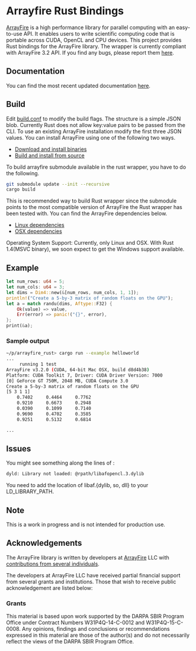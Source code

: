 # Arrayfire Rust Bindings

[ArrayFire](https://github.com/arrayfire/arrayfire) is a high performance library for parallel computing with an easy-to-use API. It enables users to write scientific computing code that is portable across CUDA, OpenCL and CPU devices. This project provides Rust bindings for the ArrayFire library. The wrapper is currently compliant with ArrayFire 3.2 API.  If you find any bugs, please report them [here](https://github.com/arrayfire/arrayfire-rust/issues).

## Documentation

You can find the most recent updated documentation [here](http://arrayfire.github.io/arrayfire-rust/arrayfire/index.html).

## Build

Edit [build.conf](build.conf) to modify the build flags. The structure is a simple JSON blob. Currently Rust does not allow key:value pairs to be passed from the CLI. To use an existing ArrayFire installation modify the first three JSON values. You can install ArrayFire using one of the following two ways.

- [Download and install binaries](https://arrayfire.com/download)
- [Build and install from source](https://github.com/arrayfire/arrayfire)

To build arrayfire submodule available in the rust wrapper, you have to do the following.

```bash
git submodule update --init --recursive
cargo build
```
 This is recommended way to build Rust wrapper since the submodule points to the most compatible version of ArrayFire the Rust wrapper has been tested with. You can find the ArrayFire dependencies below.

- [Linux dependencies](http://www.arrayfire.com/docs/using_on_linux.htm)
- [OSX dependencies](http://www.arrayfire.com/docs/using_on_osx.htm)

Operating System Support: Currently, only Linux and OSX. With Rust 1.4(MSVC binary), we soon expect to get the Windows support available.

## Example

```rust
let num_rows: u64 = 5;
let num_cols: u64 = 3;
let dims = Dim4::new(&[num_rows, num_cols, 1, 1]);
println!("Create a 5-by-3 matrix of random floats on the GPU");
let a = match randu(dims, Aftype::F32) {
    Ok(value) => value,
    Err(error) => panic!("{}", error),
};
print(&a);
```

### Sample output

```bash
~/p/arrayfire_rust> cargo run --example helloworld
...
     running 1 test
ArrayFire v3.2.0 (CUDA, 64-bit Mac OSX, build d8d4b38)
Platform: CUDA Toolkit 7, Driver: CUDA Driver Version: 7000
[0] GeForce GT 750M, 2048 MB, CUDA Compute 3.0
Create a 5-by-3 matrix of random floats on the GPU
[5 3 1 1]
    0.7402     0.4464     0.7762
    0.9210     0.6673     0.2948
    0.0390     0.1099     0.7140
    0.9690     0.4702     0.3585
    0.9251     0.5132     0.6814

...
```

## Issues

You might see something along the lines of :

```bash
dyld: Library not loaded: @rpath/libafopencl.3.dylib
```

You need to add the location of libaf.{dylib, so, dll} to your LD_LIBRARY_PATH.

## Note

This is a work in progress and is not intended for production use.

## Acknowledgements

The ArrayFire library is written by developers at [ArrayFire](http://arrayfire.com) LLC
with [contributions from several individuals](https://github.com/arrayfire/arrayfire_python/graphs/contributors).

The developers at ArrayFire LLC have received partial financial support
from several grants and institutions. Those that wish to receive public
acknowledgement are listed below:

<!--
The following section contains acknowledgements for grant funding. In most
circumstances, the specific phrasing of the text is mandated by the grant
provider. Thus these acknowledgements must remain intact without modification.
-->

### Grants

This material is based upon work supported by the DARPA SBIR Program Office
under Contract Numbers W31P4Q-14-C-0012 and W31P4Q-15-C-0008.
Any opinions, findings and conclusions or recommendations expressed in this
material are those of the author(s) and do not necessarily reflect the views of
the DARPA SBIR Program Office.
